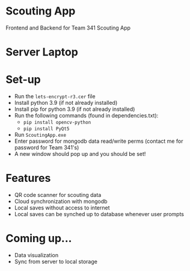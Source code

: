 # Scouting App


Frontend and Backend for Team 341 Scouting App

# Server Laptop
  # Set-up
  - Run the ```lets-encrypt-r3.cer``` file
  - Install python 3.9 (if not already installed)
  - Install pip for python 3.9 (if not already installed)
  - Run the following commands (found in dependencies.txt):
    - ```pip install opencv-python```
    - ```pip install PyQt5```
  - Run ```ScoutingApp.exe```
  - Enter password for mongodb data read/write perms (contact me for password for Team 341's)
  - A new window should pop up and you should be set!

  # Features
  - QR code scanner for scouting data
  - Cloud synchronization with mongodb
  - Local saves without access to internet
  - Local saves can be synched up to database whenever user prompts

  # Coming up...
  - Data visualization
  - Sync from server to local storage
